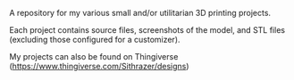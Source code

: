 A repository for my various small and/or utilitarian 3D printing projects.

Each project contains source files, screenshots of the model, and STL files (excluding those configured for a customizer).

My projects can also be found on Thingiverse (https://www.thingiverse.com/Sithrazer/designs)
